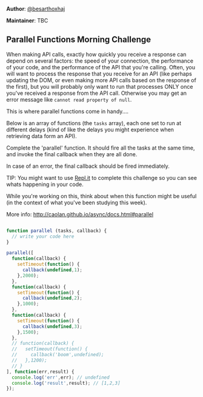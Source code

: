 **Author**: [@besarthoxhaj](https://github.com/besarthoxhaj)  

**Maintainer**: TBC
## Parallel Functions Morning Challenge

When making API calls, exactly how quickly you receive a response can depend on several factors: the speed of your connection, the performance of your code, and the performance of the API that you're calling.
Often, you will want to process the response that you receive for an API (like perhaps updating the DOM, or even making more API calls based on the response of the first), but you will probably only want to run that processes ONLY once you've received a response from the API call. Otherwise you may get an error message like ```cannot read property of null```.

This is where parallel functions come in handy....

Below is an array of functions (the ```tasks``` array), each one set to run at different delays (kind of like the delays you might experience when retrieving data form an API).

Complete the 'parallel' function. It should fire all the tasks at the same time, and invoke the final callback when they are all done.

In case of an error, the final callback should be fired immediately.

TIP: You might want to use [Repl.it](https://repl.it/languages/javascript) to complete this challenge so you can see whats happening in your code.

While you're working on this, think about when this function might be useful (in the context of what you've been studying this week).

More info: http://caolan.github.io/async/docs.html#parallel


```js

function parallel (tasks, callback) {
  // write your code here
}

parallel([
  function(callback) {
    setTimeout(function() {
      callback(undefined,1);
    },2000);
  },
  function(callback) {
    setTimeout(function() {
      callback(undefined,2);
    },1000);
  },
  function(callback) {
    setTimeout(function() {
      callback(undefined,3);
    },1500);
  },
  // function(callback) {
  //   setTimeout(function() {
  //     callback('boom',undefined);
  //   },1200);
  // }
], function(err,result) {
  console.log('err',err); // undefined
  console.log('result',result); // [1,2,3]
});
